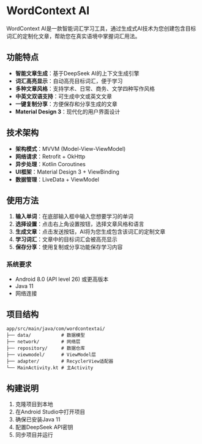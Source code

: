 # WordContext AI

WordContext AI是一款智能词汇学习工具，通过生成式AI技术为您创建包含目标词汇的定制化文章，帮助您在真实语境中掌握词汇用法。

## 功能特点

- **智能文章生成**：基于DeepSeek AI的上下文生成引擎
- **词汇高亮显示**：自动高亮目标词汇，便于学习
- **多种文章风格**：支持学术、日常、商务、文学四种写作风格
- **中英文双语支持**：可生成中文或英文文章
- **一键复制分享**：方便保存和分享生成的文章
- **Material Design 3**：现代化的用户界面设计

## 技术架构

- **架构模式**：MVVM (Model-View-ViewModel)
- **网络请求**：Retrofit + OkHttp
- **异步处理**：Kotlin Coroutines
- **UI框架**：Material Design 3 + ViewBinding
- **数据管理**：LiveData + ViewModel

## 使用方法

1. **输入单词**：在底部输入框中输入您想要学习的单词
2. **选择设置**：点击右上角设置按钮，选择文章风格和语言
3. **生成文章**：点击发送按钮，AI将为您生成包含该词汇的定制文章
4. **学习词汇**：文章中的目标词汇会被高亮显示
5. **保存分享**：使用复制或分享功能保存学习内容

### 系统要求

- Android 8.0 (API level 26) 或更高版本
- Java 11
- 网络连接

## 项目结构

```
app/src/main/java/com/wordcontextai/
├── data/           # 数据模型
├── network/        # 网络层
├── repository/     # 数据仓库
├── viewmodel/      # ViewModel层
├── adapter/        # RecyclerView适配器
└── MainActivity.kt # 主Activity
```

## 构建说明

1. 克隆项目到本地
2. 在Android Studio中打开项目
3. 确保已安装Java 11
4. 配置DeepSeek API密钥
5. 同步项目并运行
